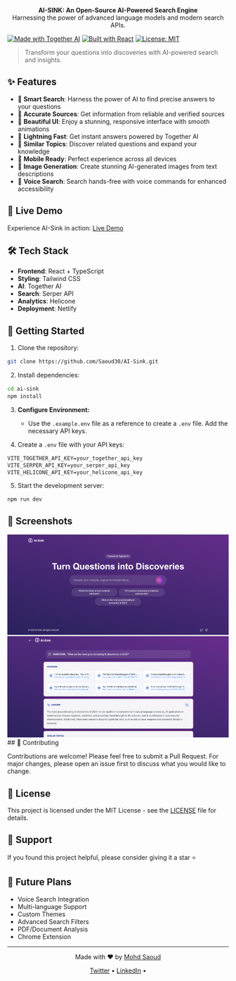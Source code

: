 <p align="center">
  <b>AI-SINK: An Open-Source AI-Powered Search Engine</b><br>
  Harnessing the power of advanced language models and modern search APIs.
</p>

[![Made with Together AI](https://img.shields.io/badge/Made%20with-Together%20AI-FF69B4)](https://www.together.ai)
[![Built with React](https://img.shields.io/badge/Built%20with-React-61DAFB)](https://reactjs.org)
[![License: MIT](https://img.shields.io/badge/License-MIT-yellow.svg)](https://opensource.org/licenses/MIT)

> Transform your questions into discoveries with AI-powered search and insights.

## ✨ Features

- 🔮 **Smart Search**: Harness the power of AI to find precise answers to your questions
- 🎯 **Accurate Sources**: Get information from reliable and verified sources
- 🌈 **Beautiful UI**: Enjoy a stunning, responsive interface with smooth animations
- 🚀 **Lightning Fast**: Get instant answers powered by Together AI
- 🔄 **Similar Topics**: Discover related questions and expand your knowledge
- 📱 **Mobile Ready**: Perfect experience across all devices
- 🎨 **Image Generation**: Create stunning AI-generated images from text descriptions
- 🎤 **Voice Search**: Search hands-free with voice commands for enhanced accessibility

## 🎯 Live Demo

Experience AI-Sink in action: [Live Demo](https://ai-sink.vercel.app/)

## 🛠️ Tech Stack

- **Frontend**: React + TypeScript
- **Styling**: Tailwind CSS
- **AI**: Together AI
- **Search**: Serper API
- **Analytics**: Helicone
- **Deployment**: Netlify

## 🚀 Getting Started

1. Clone the repository:
```bash
git clone https://github.com/Saoud30/AI-Sink.git
```

2. Install dependencies:
```bash
cd ai-sink
npm install
```
3. **Configure Environment:** 
   - Use the `.example.env` file as a reference to create a `.env` file. Add the necessary API keys.

4. Create a `.env` file with your API keys:
```env
VITE_TOGETHER_API_KEY=your_together_api_key
VITE_SERPER_API_KEY=your_serper_api_key
VITE_HELICONE_API_KEY=your_helicone_api_key
```

5. Start the development server:
```bash
npm run dev
```

## 📸 Screenshots

<div align="center">
  <img src="baker.png" alt="screenshot" width="800px">
</div>

<div align="center">
  <img src="baker1.png" alt="screenshot1" width="800px">
</div>
## 🤝 Contributing

Contributions are welcome! Please feel free to submit a Pull Request. For major changes, please open an issue first to discuss what you would like to change.

## 📄 License

This project is licensed under the MIT License - see the [LICENSE](LICENSE) file for details.

## 🌟 Support

If you found this project helpful, please consider giving it a star ⭐️

## 🔮 Future Plans

- Voice Search Integration
- Multi-language Support
- Custom Themes
- Advanced Search Filters
- PDF/Document Analysis
- Chrome Extension

---

<p align="center">Made with ❤️ by <a href="https://github.com/Saoud30">Mohd Saoud</a></p>

<p align="center">
  <a href="https://twitter.com/Shazyansar">Twitter</a> •
  <a href="www.linkedin.com/in/mohd-saoud30">LinkedIn</a> •
</p>